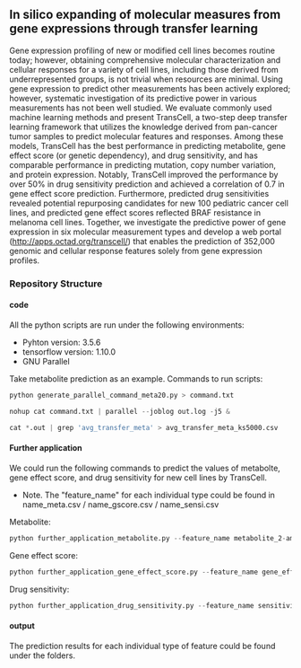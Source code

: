 ## In silico expanding of molecular measures from gene expressions through transfer learning 

Gene expression profiling of new or modified cell lines becomes routine today; however, obtaining comprehensive molecular characterization and cellular responses for a variety of cell lines, including those derived from underrepresented groups, is not trivial when resources are minimal. Using gene expression to predict other measurements has been actively explored; however, systematic investigation of its predictive power in various measurements has not been well studied. We evaluate commonly used machine learning methods and present TransCell, a two-step deep transfer learning framework that utilizes the knowledge derived from pan-cancer tumor samples to predict molecular features and responses. Among these models, TransCell has the best performance in predicting metabolite, gene effect score (or genetic dependency), and drug sensitivity, and has comparable performance in predicting mutation, copy number variation, and protein expression. Notably, TransCell improved the performance by over 50% in drug sensitivity prediction and achieved a correlation of 0.7 in gene effect score prediction. Furthermore, predicted drug sensitivities revealed potential repurposing candidates for new 100 pediatric cancer cell lines, and predicted gene effect scores reflected BRAF resistance in melanoma cell lines. Together, we investigate the predictive power of gene expression in six molecular measurement types and develop a web portal (http://apps.octad.org/transcell/) that enables the prediction of 352,000 genomic and cellular response features solely from gene expression profiles.

### Repository Structure
#### code
All the python scripts are run under the following environments:
- Pyhton version: 3.5.6
- tensorflow version: 1.10.0
- GNU Parallel

Take metabolite prediction as an example.
Commands to run scripts:
```python
python generate_parallel_command_meta20.py > command.txt
```
```python
nohup cat command.txt | parallel --joblog out.log -j5 &
```
```python
cat *.out | grep 'avg_transfer_meta' > avg_transfer_meta_ks5000.csv

```

#### Further application
We could run the following commands to predict the values of metabolte, gene effect score, and drug sensitivity for new cell lines by TransCell.

- Note. The "feature_name" for each individual type could be found in name_meta.csv / name_gscore.csv / name_sensi.csv 

Metabolite:
```python
python further_application_metabolite.py --feature_name metabolite_2-aminoadipate --new_cell_line_name abc --dataset exprs_newCellLine_meta
```

Gene effect score:
```python
python further_application_gene_effect_score.py --feature_name gene_effect_CLDN24 --new_cell_line_name def --dataset exprs_newCellLine_gscore
```

Drug sensitivity:
``` python
python further_application_drug_sensitivity.py --feature_name sensitivity_BRD-A00077618-236-07-6::2.5::HTS --new_cell_line_name ghi --dataset exprs_newCellLine_sensi
```

#### output
The prediction results for each individual type of feature could be found under the folders.

